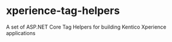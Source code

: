 # xperience-tag-helpers

A set of ASP.NET Core Tag Helpers for building Kentico Xperience applications
